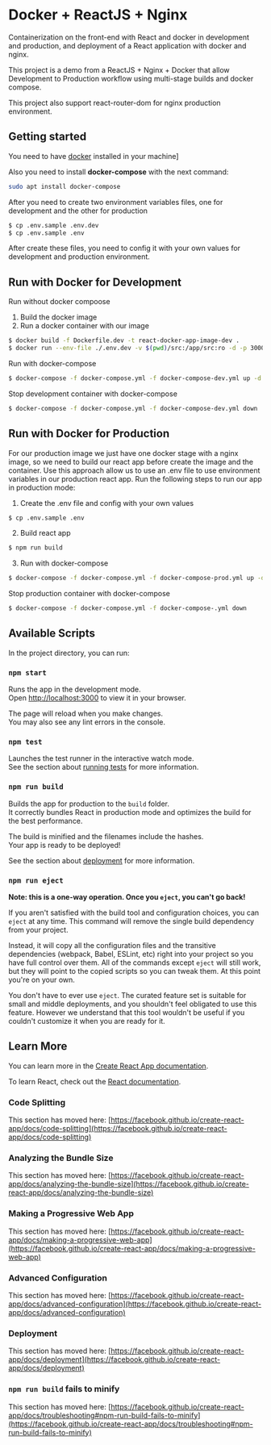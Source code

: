 # Docker + ReactJS + Nginx

Containerization on the front-end with React and docker in development and production, and deployment of a React application with docker and nginx.

This project is a demo from a ReactJS + Nginx + Docker that allow Development to Production workflow using multi-stage builds and docker compose.

This project also support react-router-dom for nginx production environment.

## Getting started

You need to have [docker](https://docs.docker.com/engine/install/) installed in your machine]

Also you need to install **docker-compose** with the next command:

```bash
sudo apt install docker-compose
```

After you need to create two environment variables files, one for development and the other for production

```bash
$ cp .env.sample .env.dev
$ cp .env.sample .env
```

After create these files, you need to config it with your own values for development and production environment.

## Run with Docker for Development

Run without docker compoose

1. Build the docker image
2. Run a docker container with our image

```bash
$ docker build -f Dockerfile.dev -t react-docker-app-image-dev .
$ docker run --env-file ./.env.dev -v $(pwd)/src:/app/src:ro -d -p 3000:3000 --name react-docker-app react-docker-app-image-dev
```

Run with docker-compose

```bash
$ docker-compose -f docker-compose.yml -f docker-compose-dev.yml up -d --build
```

Stop development container with docker-compose

```bash
$ docker-compose -f docker-compose.yml -f docker-compose-dev.yml down
```

## Run with Docker for Production

For our production image we just have one docker stage with a nginx image, so we need to build our react app before create the image and the container.
Use this approach allow us to use an .env file to use environment variables in our production react app.
Run the following steps to run our app in production mode:

1. Create the .env file and config with your own values

```bash
$ cp .env.sample .env
```

2. Build react app

```bash
$ npm run build
```

3. Run with docker-compose

```bash
$ docker-compose -f docker-compose.yml -f docker-compose-prod.yml up -d --build
```

Stop production container with docker-compose

```bash
$ docker-compose -f docker-compose.yml -f docker-compose-.yml down
```

## Available Scripts

In the project directory, you can run:

### `npm start`

Runs the app in the development mode.\
Open [http://localhost:3000](http://localhost:3000) to view it in your browser.

The page will reload when you make changes.\
You may also see any lint errors in the console.

### `npm test`

Launches the test runner in the interactive watch mode.\
See the section about [running tests](https://facebook.github.io/create-react-app/docs/running-tests) for more information.

### `npm run build`

Builds the app for production to the `build` folder.\
It correctly bundles React in production mode and optimizes the build for the best performance.

The build is minified and the filenames include the hashes.\
Your app is ready to be deployed!

See the section about [deployment](https://facebook.github.io/create-react-app/docs/deployment) for more information.

### `npm run eject`

**Note: this is a one-way operation. Once you `eject`, you can't go back!**

If you aren't satisfied with the build tool and configuration choices, you can `eject` at any time. This command will remove the single build dependency from your project.

Instead, it will copy all the configuration files and the transitive dependencies (webpack, Babel, ESLint, etc) right into your project so you have full control over them. All of the commands except `eject` will still work, but they will point to the copied scripts so you can tweak them. At this point you're on your own.

You don't have to ever use `eject`. The curated feature set is suitable for small and middle deployments, and you shouldn't feel obligated to use this feature. However we understand that this tool wouldn't be useful if you couldn't customize it when you are ready for it.

## Learn More

You can learn more in the [Create React App documentation](https://facebook.github.io/create-react-app/docs/getting-started).

To learn React, check out the [React documentation](https://reactjs.org/).

### Code Splitting

This section has moved here: [https://facebook.github.io/create-react-app/docs/code-splitting](https://facebook.github.io/create-react-app/docs/code-splitting)

### Analyzing the Bundle Size

This section has moved here: [https://facebook.github.io/create-react-app/docs/analyzing-the-bundle-size](https://facebook.github.io/create-react-app/docs/analyzing-the-bundle-size)

### Making a Progressive Web App

This section has moved here: [https://facebook.github.io/create-react-app/docs/making-a-progressive-web-app](https://facebook.github.io/create-react-app/docs/making-a-progressive-web-app)

### Advanced Configuration

This section has moved here: [https://facebook.github.io/create-react-app/docs/advanced-configuration](https://facebook.github.io/create-react-app/docs/advanced-configuration)

### Deployment

This section has moved here: [https://facebook.github.io/create-react-app/docs/deployment](https://facebook.github.io/create-react-app/docs/deployment)

### `npm run build` fails to minify

This section has moved here: [https://facebook.github.io/create-react-app/docs/troubleshooting#npm-run-build-fails-to-minify](https://facebook.github.io/create-react-app/docs/troubleshooting#npm-run-build-fails-to-minify)
